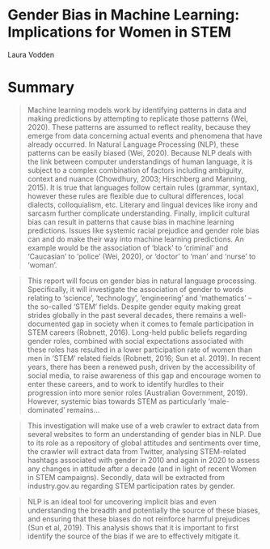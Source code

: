 # Gender Bias in Machine Learning: Implications for Women in STEM

Laura Vodden

# Summary
> Machine learning models work by identifying patterns in data and making predictions by attempting to replicate those patterns (Wei, 2020). These patterns are assumed to reflect reality, because they emerge from data concerning actual events and phenomena that have already occurred. In Natural Language Processing (NLP), these patterns can be easily biased (Wei, 2020). Because NLP deals with the link between computer understandings of human language, it is subject to a complex combination of factors including ambiguity, context and nuance (Chowdhury, 2003; Hirschberg and Manning, 2015). It is true that languages follow certain rules (grammar, syntax), however these rules are flexible due to cultural differences, local dialects, colloquialism, etc. Literary and lingual devices like irony and sarcasm further complicate understanding. Finally, implicit cultural bias can result in patterns that cause bias in machine learning predictions. Issues like systemic racial prejudice and gender role bias can and do make their way into machine learning predictions. An example would be the association of ‘black’ to ‘criminal’ and ‘Caucasian’ to ‘police’ (Wei, 2020), or ‘doctor’ to ‘man’ and ‘nurse’ to ‘woman’.

> This report will focus on gender bias in natural language processing. Specifically, it will investigate the association of gender to words relating to ‘science’, ‘technology’, ‘engineering’ and ‘mathematics’ – the so-called ‘STEM’ fields. Despite gender equity making great strides globally in the past several decades, there remains a well-documented gap in society when it comes to female participation in STEM careers (Robnett, 2016). Long-held public beliefs regarding gender roles, combined with social expectations associated with these roles has resulted in a lower participation rate of women than men in ‘STEM’ related fields (Robnett, 2016; Sun et al. 2019). In recent years, there has been a renewed push, driven by the accessibility of social media, to raise awareness of this gap and encourage women to enter these careers, and to work to identify hurdles to their progression into more senior roles (Australian Government, 2019). However, systemic bias towards STEM as particularly ‘male-dominated’ remains…

> This investigation will make use of a web crawler to extract data from several websites to form an understanding of gender bias in NLP. Due to its role as a repository of global attitudes and sentiments over time, the crawler will extract data from Twitter, analysing STEM-related hashtags associated with gender in 2010 and again in 2020 to assess any changes in attitude after a decade (and in light of recent Women in STEM campaigns). Secondly, data will be extracted from industry.gov.au regarding STEM participation rates by gender.

> NLP is an ideal tool for uncovering implicit bias and even understanding the breadth and potentially the source of these biases, and ensuring that these biases do not reinforce harmful prejudices (Sun et al, 2019). This analysis shows that it is important to first identify the source of the bias if we are to effectively mitigate it. 


